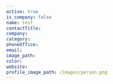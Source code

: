 ```yaml
---
active: true
is_company: false
name: test
contactTitle:
company:
category:
phoneOffice:
email:
image_path:
color:
website:
profile_image_path: /images/person.png
---
```

